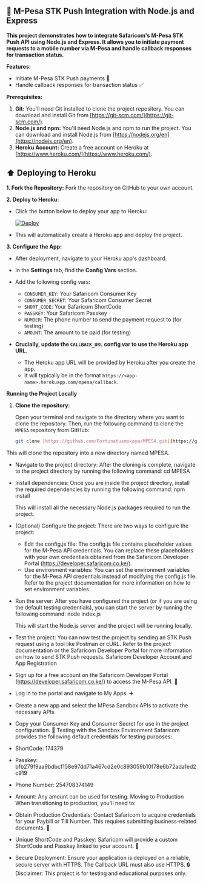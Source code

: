 
## 🚀 M-Pesa STK Push Integration with Node.js and Express

<div align="center">

</div>

**This project demonstrates how to integrate Safaricom's M-Pesa STK Push API using Node.js and Express. It allows you to initiate payment requests to a mobile number via M-Pesa and handle callback responses for transaction status.**


**Features:**

* Initiate M-Pesa STK Push payments 💸
* Handle callback responses for transaction status ✅

**Prerequisites:**

1. **Git:** You'll need Git installed to clone the project repository. You can download and install Git from [https://git-scm.com/](https://git-scm.com/).
2. **Node.js and npm:** You'll need Node.js and npm to run the project. You can download and install Node.js from [https://nodejs.org/en](https://nodejs.org/en).
3. **Heroku Account:** Create a free account on Heroku at [https://www.heroku.com/](https://www.heroku.com/).

## ⬆️ Deploying to Heroku

**1. Fork the Repository:** Fork the repository on GitHub to your own account.

**2. Deploy to Heroku:**

   * Click the button below to deploy your app to Heroku:

     [![Deploy](https://www.herokucdn.com/deploy/button.svg)](https://heroku.com/deploy?template=github://Fortunatusmokaya/MPESA)

   * This will automatically create a Heroku app and deploy the project.

**3. Configure the App:**

   * After deployment, navigate to your Heroku app's dashboard.
   * In the **Settings** tab, find the **Config Vars** section.
   * Add the following config vars:

      * `CONSUMER_KEY`: Your Safaricom Consumer Key
      * `CONSUMER_SECRET`: Your Safaricom Consumer Secret
      * `SHORT_CODE`: Your Safaricom ShortCode
      * `PASSKEY`: Your Safaricom Passkey
      * `NUMBER`: The phone number to send the payment request to (for testing)
      * `AMOUNT`: The amount to be paid (for testing)

   * **Crucially, update the `CALLBACK_URL` config var to use the Heroku app URL.** 
     - The Heroku app URL will be provided by Heroku after you create the app. 
     - It will typically be in the format `https://<app-name>.herokuapp.com/mpesa/callback`.

**Running the Project Locally**

1. **Clone the repository:**

   Open your terminal and navigate to the directory where you want to clone the repository. Then, run the following command to clone the `MPESA` repository from GitHub:

   ```bash
   git clone [https://github.com/Fortunatusmokaya/MPESA.git](https://github.com/Fortunatusmokaya/MPESA.git)

This will clone the repository into a new directory named MPESA.
 * Navigate to the project directory:
   After the cloning is complete, navigate to the project directory by running the following command:
   cd MPESA

 * Install dependencies:
   Once you are inside the project directory, install the required dependencies by running the following command:
   npm install

   This will install all the necessary Node.js packages required to run the project.
 * (Optional) Configure the project:
   There are two ways to configure the project:
   * Edit the config.js file: The config.js file contains placeholder values for the M-Pesa API credentials. You can replace these placeholders with your own credentials obtained from the Safaricom Developer Portal (https://developer.safaricom.co.ke/).
   * Use environment variables: You can set the environment variables for the M-Pesa API credentials instead of modifying the config.js file. Refer to the project documentation for more information on how to set environment variables.
 * Run the server:
   After you have configured the project (or if you are using the default testing credentials), you can start the server by running the following command:
   node index.js

   This will start the Node.js server and the project will be running locally.
 * Test the project:
   You can now test the project by sending an STK Push request using a tool like Postman or cURL. Refer to the project documentation or the Safaricom Developer Portal for more information on how to send STK Push requests.
Safaricom Developer Account and App Registration
 * Sign up for a free account on the Safaricom Developer Portal (https://developer.safaricom.co.ke/) to access the M-Pesa API. 🚀
 * Log in to the portal and navigate to My Apps. ➕
 * Create a new app and select the MPesa Sandbox APIs to activate the necessary APIs.
 * Copy your Consumer Key and Consumer Secret for use in the project configuration. 🔑
Testing with the Sandbox Environment
Safaricom provides the following default credentials for testing purposes:
 * ShortCode: 174379
 * Passkey: bfb279f9aa9bdbcf158e97dd71a467cd2e0c893059b10f78e6b72ada1ed2c919
 * Phone Number: 254708374149
 * Amount: Any amount can be used for testing.
Moving to Production
When transitioning to production, you'll need to:
 * Obtain Production Credentials: Contact Safaricom to acquire credentials for your Paybill or Till Number. This requires submitting business-related documents. 📝
 * Unique ShortCode and Passkey: Safaricom will provide a custom ShortCode and Passkey linked to your account. 🔑
 * Secure Deployment: Ensure your application is deployed on a reliable, secure server with HTTPS. The Callback URL must also use HTTPS. 🔒
Disclaimer:
This project is for testing and educational purposes only.

